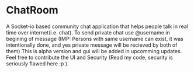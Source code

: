 # ChatRoom
A Socket-io based community chat application that
helps people talk in real time over internet(i.e. chat).
To send private chat use @username in begining of message
(IMP: Persons with same username can exist, it was intentionally done,
      and yes private message will be recieved by both of them)
This is alpha version and gui will be added in upcomming updates.    
Feel free to contribute the UI and Security (Read my code, security is seriously flawed here :p ).

